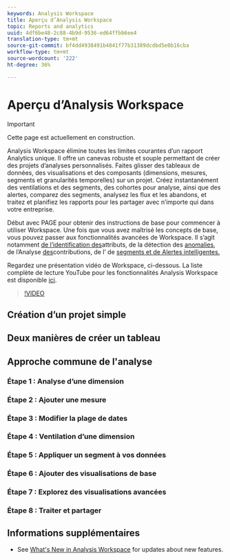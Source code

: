 ```yaml
---
keywords: Analysis Workspace
title: Aperçu d’Analysis Workspace
topic: Reports and analytics
uuid: 4df6be48-2c88-4b9d-9536-ed64ffbb6ee4
translation-type: tm+mt
source-git-commit: bf4dd4938491b4841f77b31389dcdbd5e0b16cba
workflow-type: tm+mt
source-wordcount: '222'
ht-degree: 36%

---
```



# Aperçu d’Analysis Workspace

>[!IMPORTANT]
>
>Cette page est actuellement en construction.

Analysis Workspace élimine toutes les limites courantes d’un rapport Analytics unique. Il offre un canevas robuste et souple permettant de créer des projets d’analyses personnalisés. Faites glisser des tableaux de données, des visualisations et des composants (dimensions, mesures, segments et granularités temporelles) sur un projet. Créez instantanément des ventilations et des segments, des cohortes pour analyse, ainsi que des alertes, comparez des segments, analysez les flux et les abandons, et traitez et planifiez les rapports pour les partager avec n’importe qui dans votre entreprise.

Début avec PAGE pour obtenir des instructions de base pour commencer à utiliser Workspace. Une fois que vous avez maîtrisé les concepts de base, vous pouvez passer aux fonctionnalités avancées de Workspace. Il s’agit notamment [de l’identification des](/help/analyze/analysis-workspace/attribution/overview.md)attributs, de la détection des [anomalies](/help/analyze/analysis-workspace/virtual-analyst/c-anomaly-detection/anomaly-detection.md), de l’Analyse [des](/help/analyze/analysis-workspace/virtual-analyst/contribution-analysis/ca-tokens.md)contributions, de l’ de [segments et de Alertes intelligentes.](/help/analyze/analysis-workspace/segment-iq.md)[](/help/analyze/analysis-workspace/c-intelligent-alerts/intellligent-alerts.md)

Regardez une présentation vidéo de Workspace, ci-dessous. La liste complète de lecture YouTube pour les fonctionnalités Analysis Workspace est disponible [ici](https://www.youtube.com/channel/UC8I6bqCk7gO6YdoMz6W5fvw/playlists?view=50&amp;sort=dd&amp;shelf_id=7).
>[!VIDEO](https://video.tv.adobe.com/v/26266?quality=12)


## Création d’un projet simple

## Deux manières de créer un tableau

## Approche commune de l&#39;analyse

### Étape 1 : Analyse d’une dimension

### Étape 2 : Ajouter une mesure

### Étape 3 : Modifier la plage de dates

### Étape 4 : Ventilation d’une dimension

### Étape 5 : Appliquer un segment à vos données

### Étape 6 : Ajouter des visualisations de base

### Étape 7 : Explorez des visualisations avancées

### Étape 8 : Traiter et partager

## Informations supplémentaires

* See [What&#39;s New in Analysis Workspace](/help/analyze/analysis-workspace/new-features-in-analysis-workspace.md) for updates about new features.
